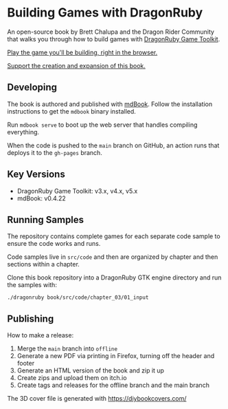 # Building Games with DragonRuby

An open-source book by Brett Chalupa and the Dragon Rider Community that walks you through how to build games with [DragonRuby Game Toolkit](https://dragonruby.org/toolkit/game).

[Play the game you'll be building, right in the browser.](https://dragonridersunite.itch.io/dragonruby-book)

[Support the creation and expansion of this book.](https://buymeacoffee.com/brettchalupa)

## Developing

The book is authored and published with [mdBook](https://rust-lang.github.io/mdBook/guide/installation.html). Follow the installation instructions to get the `mdbook` binary installed.

Run `mdbook serve` to boot up the web server that handles compiling everything.

When the code is pushed to the `main` branch on GitHub, an action runs that deploys it to the `gh-pages` branch.

## Key Versions

- DragonRuby Game Toolkit: v3.x, v4.x, v5.x
- mdBook: v0.4.22

## Running Samples

The repository contains complete games for each separate code sample to ensure the code works and runs.

Code samples live in `src/code` and then are organized by chapter and then sections within a chapter.

Clone this book repository into a DragonRuby GTK engine directory and run the samples with:

``` console
./dragonruby book/src/code/chapter_03/01_input
```

## Publishing

How to make a release:

1. Merge the `main` branch into `offline`
2. Generate a new PDF via printing in Firefox, turning off the header and footer
3. Generate an HTML version of the book and zip it up
4. Create zips and upload them on itch.io
5. Create tags and releases for the offline branch and the main branch

The 3D cover file is generated with https://diybookcovers.com/
